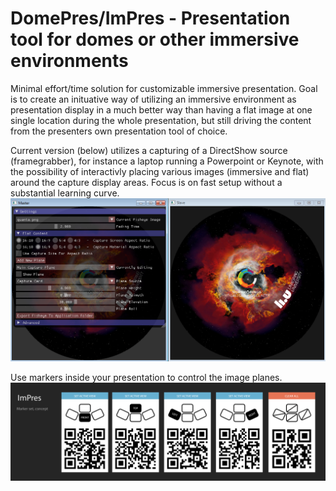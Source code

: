 DomePres/ImPres - Presentation tool for domes or other immersive environments
===========

Minimal effort/time solution for customizable immersive presentation.
Goal is to create an inituative way of utilizing an immersive environment as presentation display in a much better way than having a flat image at one single location during the whole presentation, but still driving the content from the presenters own presentation tool of choice.

Current version (below) utilizes a capturing of a DirectShow source (framegrabber), for instance a laptop running a Powerpoint or Keynote, with the possibility of interactivly placing various images (immersive and flat) around the capture display areas. Focus is on fast setup without a substantial learning curve. 
![Screenshot](screenshot.PNG "Screenshot")

Use markers inside your presentation to control the image planes.
![Screenshot](impres-icons-concept.png "Markers")
